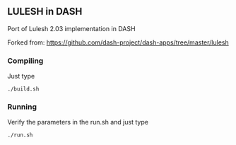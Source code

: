## LULESH	in DASH

Port of Lulesh 2.03 implementation in DASH

Forked from: https://github.com/dash-project/dash-apps/tree/master/lulesh

### Compiling
Just type 

`./build.sh`

### Running
Verify the parameters in the run.sh and just type

`./run.sh`
